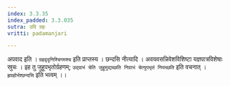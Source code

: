 ```yaml
---
index: 3.3.35
index_padded: 3.3.035
sutra: उदि ग्रहः
vritti: padamanjari

---
```

अपवाद इति । `ग्रहवृदृनिश्चिगमश्च` इति प्राप्तस्य । 
छन्दसि नीत्यादि । अवयवसन्निवेशविशिष्टा यज्ञपात्रविशेषाः स्रुचः । इह तु जुहूपभृतोर्ग्रहणम्; `उद्ग्राभं चेति जुहूमुद्यच्छति निग्राभं चेत्युपभृतं नियच्छति` इति वचनात् । `हृग्रहोर्भश्छन्दसि` इति भत्वम् ।।
